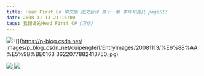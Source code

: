 ```yaml
---
title: Head First C# 中文版 图文皆译 第十一章 事件和委托 page513
date: 2008-11-13 21:16:00
tags: 我翻译的Head First C#（习作）
---
```

![](https://p-blog.csdn.net/images/p_blog_csdn_net/cuipengfei1/EntryImages/20081113/%E6%88%AA%E5%9B%BE00633622077880851250.jpg) ![](https://p-blog.csdn.net/
images/p_blog_csdn_net/cuipengfei1/EntryImages/20081113/%E6%88%AA%E5%9B%BE0163
3622077882413750.jpg)



[ ![](https://profile.csdnimg.cn/5/2/5/3_cuipengfei1)
![](https://g.csdnimg.cn/static/user-reg-year/1x/11.png)
](https://blog.csdn.net/cuipengfei1)





